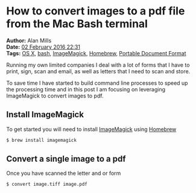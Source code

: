 How to convert images to a pdf file from the Mac Bash terminal
==============================================================
**Author:** Alan Mills  
**Date:** [02 February 2016 22:31](/blog/history/2016-02.md)  
**Tags:** [OS X](/blog/categories/osx.md), [bash](/blog/categories/bash.md), [ImageMagick](/blog/categories/imagemagick.md), [Homebrew](/blog/categories/homebrew.md), [Portable Document Format](/blog/categories/portable-document-format.md)

Running my own limited companies I deal with a lot of forms that I have to print, sign, scan and email, as well as letters that I need to scan and store.

To save time I have started to build command line processes to speed up the processing time and in this post I am focusing on leveraging ImageMagick to convert images to pdf.

## Install ImageMagick
To get started you will need to install [ImageMagick](http://imagemagick.org/script/index.php) using [Homebrew](http://brew.sh)

``` Bash
$ brew install imagemagick
```

## Convert a single image to a pdf
Once you have scanned the letter and or form

``` Bash
$ convert image.tiff image.pdf
```
